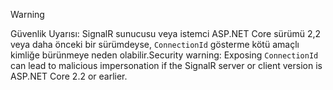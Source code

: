 > [!WARNING]
> <span data-ttu-id="ae098-101">Güvenlik Uyarısı: SignalR sunucusu veya istemci ASP.NET Core sürümü 2,2 veya daha önceki bir sürümdeyse, `ConnectionId` gösterme kötü amaçlı kimliğe bürünmeye neden olabilir.</span><span class="sxs-lookup"><span data-stu-id="ae098-101">Security warning: Exposing `ConnectionId` can lead to malicious impersonation if the SignalR server or client version is ASP.NET Core 2.2 or earlier.</span></span>
